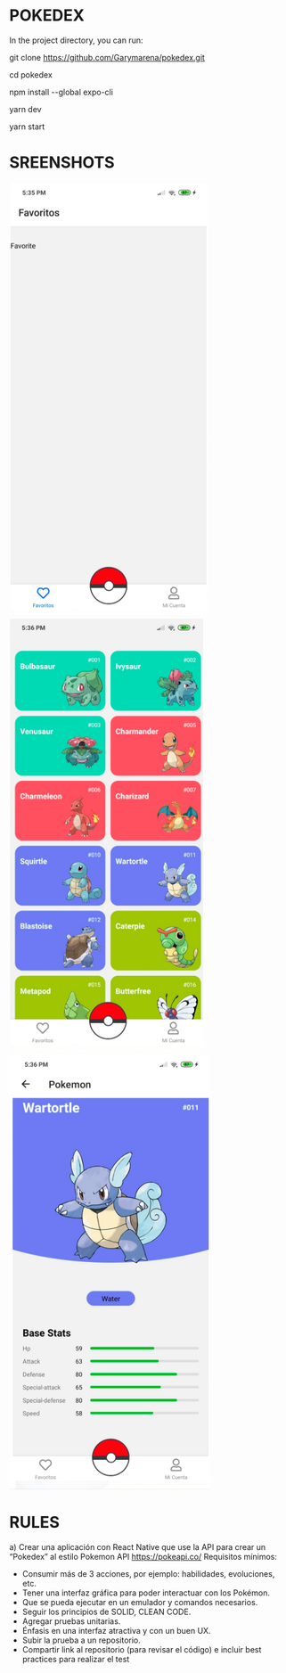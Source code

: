 # POKEDEX

In the project directory, you can run:

git clone https://github.com/Garymarena/pokedex.git

cd pokedex

npm install --global expo-cli

yarn dev

yarn start

# SREENSHOTS

![Screenshot](pokedex.png)
![Screenshot](pokedex2.png)
![Screenshot](pokedex3.png)

# RULES

a) Crear una aplicación con React Native que use la API para crear un “Pokedex” al estilo Pokemon
API
https://pokeapi.co/
Requisitos mínimos:

- Consumir más de 3 acciones, por ejemplo: habilidades, evoluciones, etc.
- Tener una interfaz gráfica para poder interactuar con los Pokémon.
- Que se pueda ejecutar en un emulador y comandos necesarios.
- Seguir los principios de SOLID, CLEAN CODE.
- Agregar pruebas unitarias.
- Énfasis en una interfaz atractiva y con un buen UX.
- Subir la prueba a un repositorio.
- Compartir link al repositorio (para revisar el código) e incluir best practices para realizar el test
